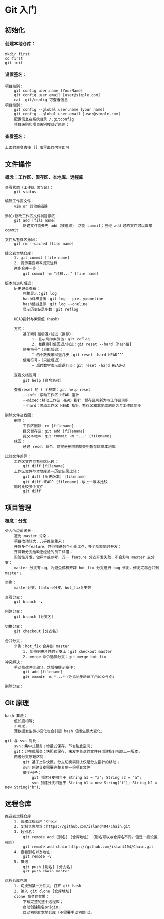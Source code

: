 # Git 入门

## 初始化
#### 创建本地仓库：
```
mkdir first
cd first
git init
```
#### 设置签名：
    项目级别：
        git config user.name [YourName]
        git config user.email [user@simple.com]
        cat .git/config 可查看信息
    项目级别：
        git config --global user.name [your name]
        git config --global user.email [user@simple.com]
        配置信息在系统目录 /.gitconfig
        项目级别和项目级别按就近原则；
#### 查看签名：
	上面的命令去掉 [] 和里面的内容即可


## 文件操作
**概念：工作区、暂存区、本地库、远程库**

    查看状态（工作区 暂存区）：
        git status
    
    编辑工作区文件：
    	vim or 其他编辑器
    
    添加/修改工作区文件到暂存区：
    	git add [file name]
    		新建文件需要先 add（被追踪） 才能 commit；已经 add 过的文件可以直接 commit
    
    文件从暂存区撤回：
    	git rm --cached [file name]
    
    提交到本地仓库：
    	1. git commit [file name]
    	2. 提示需要填写提交注释
    	两步合并一步：
    		git commit -m "注释..." [file name]
    
    版本前进和后退：
    	历史记录查看：
    		完整显示：git log
    		hash详细显示：git log --pretty=oneline
    		hash缩减显示：git log --oneline
    		显示历史记录步数：git reflog
    
    	HEAD指针与索引值（hash）
    
    	方式：
    		基于索引值后退/前进（推荐）：
    			1. 显示局部索引值：git reflog
    			2. 根据索引值回退/前进：git reset --hard [hash值]
    		使用符号^（只能后退）：
    			^ 的个数表示回退几步：git reset -hard HEAD^^^
    		使用符号~（只能后退）：
    			~ 后的数字表示后退几步：git reset -hard HEAD~3
    
    	查看文档说明：
    		git help [命令名称]
    
    	查看reset 的 3 个参数：git help reset
    		--soft：移动工作区 HEAD 指针
    		--mixed：移动工作区 HEAD 指针，暂存区刷新为与工作区同步
    		--hard：移动工作区 HEAD 指针，暂存区和本地库刷新为与工作区同步
    
    删除文件及找回：
    	删除：
    		工作区删除：rm [filename]
    		提交暂存区：git add [filename]
    		提交本地库：git commit -m "..." [filename]
    	找回：
    		通过 reset 命令，前提是删除前提交到暂存区或本地库
    
    比较文件差异：
    	工作区文件与暂存区比较：
    		git diff [filename]
    	工作区文件与本地库某一历史记录比较：
    		git diff [历史版本] [filename]
    		git diff HEAD^ [filename]：与上一版本比较
    	同时比较多个文件：
    		git diff


## 项目管理
**概念：分支**

    分支的应用场景：
    	避免 master 污染；
    	项目改动较大，几乎推倒重来；
    	开辟多个feature，并行推进各个小组工作，多个功能同时开发；
    	开辟新分支给缺乏经验的员工试错；
    	实验性开发，做样本或参考，万一 feature 分支开发失败，不会影响 master 主分支；
    	master 分支有bug，为避免停机开辟 hot_fix 分支进行 bug 修复，修复完再合并到 master；
    
    举例：
    	master分支、feature分支、hot_fix分支等
    
    查看分支：
    	git branch -v
    
    创建分支：
    	git branch [分支名]
    
    切换分支：
    	git checkout [分支名]
    
    合并分支：
    	举例：hot_fix 合并到 master
    		1. 切换到被合并的分支上：git checkout master
    		2. merge 命令选择分支：git merge hot_fix
    冲突解决：
    	手动修改冲突部分，然后按提示操作：
    		git add [filename]
    		git commit -m "..."（注意这里后面不用加文件名）
    
    删除分支：

## Git 原理
	hash 算法：
		值长度相等;
		不可逆;
		源数据发生微小变化也会引起 hash 值发生很大变化;
	
	git 与 svn 对比：
		svn：集中式服务；增量式保存，节省磁盘空间;
		git：分布式服务；快照式保存，未发生修改的文件只创建指针指向上一版本;
		两者分支原理区别：
			git 基于文件快照，分支切换实际上仅是分支指针的移动；
			svn 创建分支需要完整复制一份项目文件
			举个例子：
				git 创建分支相当于 String a1 = "a"; String a2 = "a";
				svn 创建分支相当于 String b1 = new String("b"); String b2 = new String("b");

## 远程仓库
	推送到远程仓库
		1. 创建远程仓库：Chain
		2. 复制仓库地址：https://github.com/island404/Chain.git
		3. 起别名：
			git remote add [别名] [仓库地址] （别名可以与仓库名不同，但是一般设置相同）
			git remote add chain https://github.com/island404/Chain.git
		4. 查看别名以及地址：
			git remote -v
		5. 推送：
			git push [别名] [分支名]
			git push chain master
	
	远程仓库克隆
		1. 切换到某一文件夹，打开 git bash
		2. 输入 git clone [仓库地址]
		clone 命令的效果：
			下载完整的整个远程库；
			自动创建别名origin；
			自动初始化本地仓库（不需要手动初始化）。

